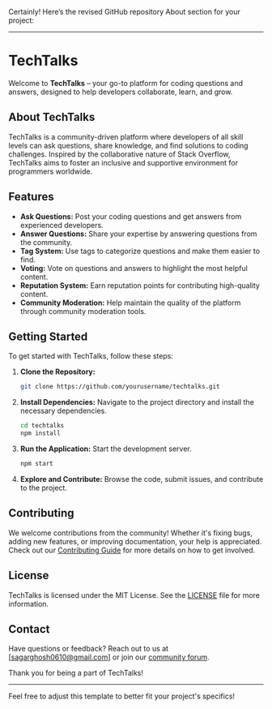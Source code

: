 Certainly! Here’s the revised GitHub repository About section for your project:

---

# TechTalks

Welcome to **TechTalks** – your go-to platform for coding questions and answers, designed to help developers collaborate, learn, and grow.

## About TechTalks

TechTalks is a community-driven platform where developers of all skill levels can ask questions, share knowledge, and find solutions to coding challenges. Inspired by the collaborative nature of Stack Overflow, TechTalks aims to foster an inclusive and supportive environment for programmers worldwide.

## Features

- **Ask Questions:** Post your coding questions and get answers from experienced developers.
- **Answer Questions:** Share your expertise by answering questions from the community.
- **Tag System:** Use tags to categorize questions and make them easier to find.
- **Voting:** Vote on questions and answers to highlight the most helpful content.
- **Reputation System:** Earn reputation points for contributing high-quality content.
- **Community Moderation:** Help maintain the quality of the platform through community moderation tools.

## Getting Started

To get started with TechTalks, follow these steps:

1. **Clone the Repository:** 
   ```bash
   git clone https://github.com/yourusername/techtalks.git
   ```
2. **Install Dependencies:** 
   Navigate to the project directory and install the necessary dependencies.
   ```bash
   cd techtalks
   npm install
   ```
3. **Run the Application:**
   Start the development server.
   ```bash
   npm start
   ```
4. **Explore and Contribute:** 
   Browse the code, submit issues, and contribute to the project.

## Contributing

We welcome contributions from the community! Whether it's fixing bugs, adding new features, or improving documentation, your help is appreciated. Check out our [Contributing Guide](link_to_contributing_guide) for more details on how to get involved.

## License

TechTalks is licensed under the MIT License. See the [LICENSE](link_to_license) file for more information.

## Contact

Have questions or feedback? Reach out to us at [sagarghosh0610@gmail.com] or join our [community forum](link_to_community_forum).

Thank you for being a part of TechTalks!

---

Feel free to adjust this template to better fit your project's specifics!